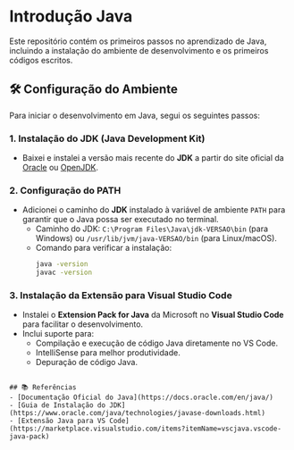 # Introdução Java

Este repositório contém os primeiros passos no aprendizado de Java, incluindo a instalação do ambiente de desenvolvimento e os primeiros códigos escritos.

## 🛠️ Configuração do Ambiente

Para iniciar o desenvolvimento em Java, segui os seguintes passos:

### 1. Instalação do JDK (Java Development Kit)
- Baixei e instalei a versão mais recente do **JDK** a partir do site oficial da [Oracle](https://www.oracle.com/java/technologies/javase-jdk11-downloads.html) ou [OpenJDK](https://openjdk.org/).

### 2. Configuração do PATH
- Adicionei o caminho do **JDK** instalado à variável de ambiente `PATH` para garantir que o Java possa ser executado no terminal.
  - Caminho do JDK: `C:\Program Files\Java\jdk-VERSAO\bin` (para Windows) ou `/usr/lib/jvm/java-VERSAO/bin` (para Linux/macOS).
  - Comando para verificar a instalação:
    ```sh
    java -version
    javac -version
    ```

### 3. Instalação da Extensão para Visual Studio Code
- Instalei o **Extension Pack for Java** da Microsoft no **Visual Studio Code** para facilitar o desenvolvimento.
- Inclui suporte para:
  - Compilação e execução de código Java diretamente no VS Code.
  - IntelliSense para melhor produtividade.
  - Depuração de código Java.
```

## 📚 Referências
- [Documentação Oficial do Java](https://docs.oracle.com/en/java/)
- [Guia de Instalação do JDK](https://www.oracle.com/java/technologies/javase-downloads.html)
- [Extensão Java para VS Code](https://marketplace.visualstudio.com/items?itemName=vscjava.vscode-java-pack)

